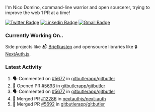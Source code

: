 
I'm Nico Domino, command-line warrior and open sourcerer, trying to improve the web 1 PR at a time!

[![Twitter Badge](https://img.shields.io/badge/-@ndom91-1ca0f1?style=flat-square&labelColor=1ca0f1&logo=twitter&logoColor=white&link=https://twitter.com/ndom91)](https://twitter.com/ndom91) [![Linkedin Badge](https://img.shields.io/badge/-ndom91-blue?style=flat-square&logo=Linkedin&logoColor=white&link=https://www.linkedin.com/in/ndom91/)](https://www.linkedin.com/in/ndom91/) [![Gmail Badge](https://img.shields.io/badge/-yo@ndo.dev-c14438?style=flat-square&logo=mail.ru&logoColor=white&link=mailto:yo@ndo.dev)](mailto:yo@ndo.dev)

### Currently Working On..

Side projects like 📬 [Briefkasten](https://briefkastenhq.com) and opensource libraries like 🔒 [NextAuth.js](https://github.com/nextauthjs/next-auth).

<!--START_SECTION_PROFILE_VIEWS:readme-info-->
<!--END_SECTION_PROFILE_VIEWS:readme-info-->

<!--START_SECTION_DAILY_COMMIT:readme-info-->
<!--END_SECTION_DAILY_COMMIT:readme-info-->

<!--START_SECTION_WEEKLY_COMMIT:readme-info-->
<!--END_SECTION_WEEKLY_COMMIT:readme-info-->

### Latest Activity

<!--START_SECTION:activity-->
1. 🗣 Commented on [#5677](https://github.com/gitbutlerapp/gitbutler/issues/5677#issuecomment-2503480903) in [gitbutlerapp/gitbutler](https://github.com/gitbutlerapp/gitbutler)
2. 💪 Opened PR [#5693](https://github.com/gitbutlerapp/gitbutler/pull/5693) in [gitbutlerapp/gitbutler](https://github.com/gitbutlerapp/gitbutler)
3. 🗣 Commented on [#5677](https://github.com/gitbutlerapp/gitbutler/issues/5677#issuecomment-2503465317) in [gitbutlerapp/gitbutler](https://github.com/gitbutlerapp/gitbutler)
4. 🎉 Merged PR [#12286](https://github.com/nextauthjs/next-auth/pull/12286) in [nextauthjs/next-auth](https://github.com/nextauthjs/next-auth)
5. 🎉 Merged PR [#5692](https://github.com/gitbutlerapp/gitbutler/pull/5692) in [gitbutlerapp/gitbutler](https://github.com/gitbutlerapp/gitbutler)
<!--END_SECTION:activity-->
